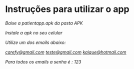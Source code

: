 # Instruções para utilizar o app

*Baixe a patientapp.apk da pasta APK*

*Instale a apk no seu celular*

*Utilize um dos emails abaixo:*

*carefy@gmail.com*
*teste@gmail.com*
*kaique@hotmail.com*

*Para todos os emails a senha é : 123*
